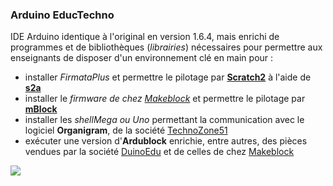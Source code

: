 ### Arduino EducTechno


IDE Arduino identique à l'original en version 1.6.4, mais enrichi de programmes et de bibliothèques (_librairies_) nécessaires pour permettre aux enseignants de disposer d'un environnement clé en main pour :
- installer _FirmataPlus_ et permettre le pilotage par **[Scratch2](http://scratch.mit.edu/)** à l'aide de **[s2a](https://github.com/technologiescollege/s2a_fr)**
- installer le _firmware de chez [Makeblock](http://www.makeblock.cc/)_ et permettre le pilotage par **[mBlock](http://mblock.cc)**
- installer les _shellMega ou Uno_ permettant la communication avec le logiciel **Organigram**, de la société [TechnoZone51](http://www.technozone51.fr/)
- exécuter une version d'**Ardublock** enrichie, entre autres, des pièces vendues par la société [DuinoEdu](http://www.duinoedu.com/) et de celles de chez [Makeblock](http://www.makeblock.cc/)

![](https://raw.githubusercontent.com/technologiescollege/arduino/master/lib/about.png)
